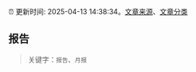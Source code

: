 :alarm_clock: 更新时间: 2025-04-13 14:38:34。[文章来源](/README.md)、[文章分类](/TAGS.md)

## 报告


> 关键字：`报告`、`月报`




